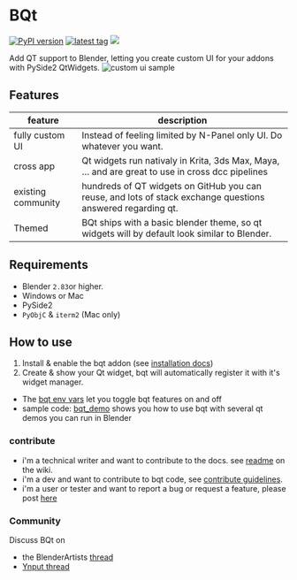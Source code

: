 # BQt

[![PyPI version](https://img.shields.io/pypi/v/bqt)](https://pypi.org/project/bqt/)
[![latest tag](https://img.shields.io/github/v/tag/techartorg/bqt?label=Github)](https://github.com/techartorg/bqt)
[![](https://img.shields.io/badge/GitHub-Wiki-blue)](https://github.com/techartorg/bqt/wiki)

Add QT support to Blender, letting you create custom UI for your addons with PySide2 QtWidgets.
![custom ui sample](https://user-images.githubusercontent.com/3758308/192096952-e9ed73be-26e4-4ad8-a85f-be4175cebbda.gif)

## Features
| feature | description|
|--|--|
|fully custom UI |Instead of feeling limited by N-Panel only UI. Do whatever you want. |
| cross app | Qt widgets run nativaly in Krita, 3ds Max, Maya, … and are great to use in cross dcc pipelines |
| existing community | hundreds of QT widgets on GitHub you can reuse, and lots of stack exchange questions answered regarding qt.|
|Themed | BQt ships with a basic blender theme, so qt widgets will by default look similar to Blender.|


## Requirements
- Blender `2.83`or higher.
- Windows or Mac
- PySide2
- `PyObjC` & `iterm2` (Mac only)

## How to use
1. Install & enable the bqt addon (see [installation docs](https://github.com/techartorg/bqt/wiki/Installation))
2. Create & show your Qt widget, bqt will automatically register it with it's widget manager.

- The [bqt env vars](https://github.com/techartorg/bqt/wiki/Environment-variables) let you toggle bqt features on and off
- sample code: [bqt_demo](bqt_demo) shows you how to use bqt with several qt demos you can run in Blender

### contribute
- i'm a technical writer and want to contribute to the docs. see [readme](https://github.com/techartorg/bqt/wiki/README) on the wiki.
- i'm a dev and want to contribute to bqt code, see [contribute guidelines](https://github.com/techartorg/bqt/wiki/contribute-guidelines).
- i'm a user or tester and want to report a bug or request a feature, please post [here](https://github.com/techartorg/bqt/issues)

### Community
Discuss BQt on 
- the BlenderArtists [thread](https://blenderartists.org/t/bqt-custom-ui-for-add-ons-tool-in-blender-with-pyqt-or-pyside/1458808)
- [Ynput  thread](https://community.ynput.io/t/use-bqt-for-blender-qt-integration/127)
